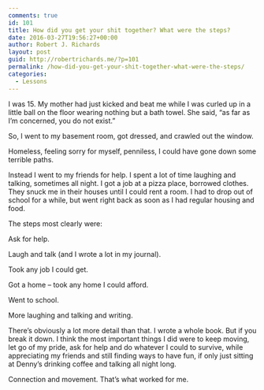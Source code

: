 ```yaml
---
comments: true
id: 101
title: How did you get your shit together? What were the steps?
date: 2016-03-27T19:56:27+00:00
author: Robert J. Richards
layout: post
guid: http://robertrichards.me/?p=101
permalink: /how-did-you-get-your-shit-together-what-were-the-steps/
categories:
  - Lessons
---
```

I was 15. My mother had just kicked and beat me while I was curled up in a little ball on the floor wearing nothing but a bath towel. She said, &#8220;as far as I&#8217;m concerned, you do not exist.&#8221;

So, I went to my basement room, got dressed, and crawled out the window.

Homeless, feeling sorry for myself, penniless, I could have gone down some terrible paths.<!--more-->

Instead I went to my friends for help. I spent a lot of time laughing and talking, sometimes all night. I got a job at a pizza place, borrowed clothes. They snuck me in their houses until I could rent a room. I had to drop out of school for a while, but went right back as soon as I had regular housing and food.

The steps most clearly were:

Ask for help.
  
Laugh and talk (and I wrote a lot in my journal).
  
Took any job I could get.
  
Got a home &#8211; took any home I could afford.
  
Went to school.
  
More laughing and talking and writing.
  
There&#8217;s obviously a lot more detail than that. I wrote a whole book. But if you break it down. I think the most important things I did were to keep moving, let go of my pride, ask for help and do whatever I could to survive, while appreciating my friends and still finding ways to have fun, if only just sitting at Denny&#8217;s drinking coffee and talking all night long.

Connection and movement. That&#8217;s what worked for me.